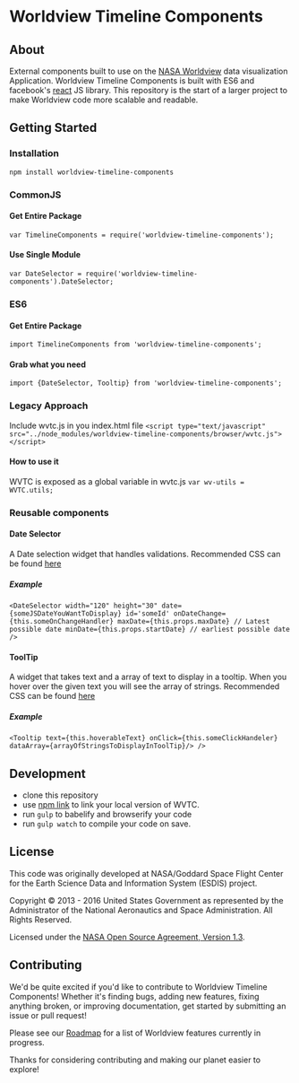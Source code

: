 # Worldview Timeline Components

## About

External components built to use on the [NASA Worldview](worldview.earthdata.nasa.gov) data visualization Application. Worldview Timeline Components is built with ES6 and facebook's [react](https://github.com/facebook/react/) JS library. This repository is the start of a larger project to make Worldview code more scalable and readable.

## Getting Started

### Installation

`npm install worldview-timeline-components`

### CommonJS

#### Get Entire Package
`var TimelineComponents = require('worldview-timeline-components');`
#### Use Single Module
`var DateSelector = require('worldview-timeline-components').DateSelector;`

### ES6

#### Get Entire Package
`import TimelineComponents from 'worldview-timeline-components';`

#### Grab what you need
`import {DateSelector, Tooltip} from 'worldview-timeline-components';`

### Legacy Approach

Include wvtc.js in you index.html file
`<script type="text/javascript" src="../node_modules/worldview-timeline-components/browser/wvtc.js"></script>`

#### How to use it

WVTC is exposed as a global variable in wvtc.js
`var wv-utils = WVTC.utils;`

### Reusable components
#### Date Selector

A Date selection widget that handles validations. Recommended CSS can be found [here](https://github.com/nasa-gibs/worldview/blob/animation-gif-react/web/css/wv.dateselector.css)

##### Example
`<DateSelector
	width="120"
	height="30"
	date={someJSDateYouWantToDisplay}
	id='someId'
	onDateChange={this.someOnChangeHandler}
	maxDate={this.props.maxDate} // Latest possible date
	minDate={this.props.startDate} // earliest possible date
/>`

#### ToolTip

A widget that takes text and a array of text to display in a tooltip. When you hover over the given text you will see the array of strings. 
Recommended CSS can be found [here](https://github.com/nasa-gibs/worldview/blob/animation-gif-react/web/css/wv.tooltip.css)

##### Example

`<Tooltip
	text={this.hoverableText}
	onClick={this.someClickHandeler}
	dataArray={arrayOfStringsToDisplayInToolTip}/>
/>`

## Development

* clone this repository
* use [npm link](https://docs.npmjs.com/cli/link) to link your local version of WVTC.
* run `gulp` to babelify and browserify your code
* run `gulp watch` to compile your code on save.

## License

This code was originally developed at NASA/Goddard Space Flight Center for
the Earth Science Data and Information System (ESDIS) project.

Copyright &copy; 2013 - 2016 United States Government as represented by the
Administrator of the National Aeronautics and Space Administration.
All Rights Reserved.

Licensed under the [NASA Open Source Agreement, Version 1.3](LICENSE.md).

## Contributing

We'd be quite excited if you'd like to contribute to Worldview Timeline Components! Whether it's finding bugs, adding new features, fixing anything broken, or improving documentation, get started by submitting an issue or pull request!

Please see our [Roadmap](https://github.com/nasa-gibs/worldview/wiki/Worldview-Roadmap) for a list of Worldview features currently in progress.

Thanks for considering contributing and making our planet easier to explore!



